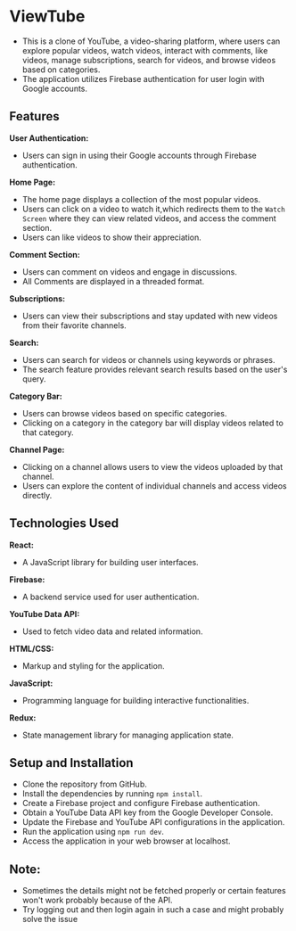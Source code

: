 # ViewTube

- This is a clone of YouTube, a video-sharing platform, where users can explore popular videos, watch videos, interact with comments, like videos, manage subscriptions, search for videos, and browse videos based on categories.
- The application utilizes Firebase authentication for user login with Google accounts.

## Features

**User Authentication:**

- Users can sign in using their Google accounts through Firebase authentication.

**Home Page:**

- The home page displays a collection of the most popular videos.
- Users can click on a video to watch it,which redirects them to the `Watch Screen` where they can view related videos, and access the comment section.
- Users can like videos to show their appreciation.

**Comment Section:**

- Users can comment on videos and engage in discussions.
- All Comments are displayed in a threaded format.

**Subscriptions:**

- Users can view their subscriptions and stay updated with new videos from their favorite channels.

**Search:**

- Users can search for videos or channels using keywords or phrases.
- The search feature provides relevant search results based on the user's query.

**Category Bar:**

- Users can browse videos based on specific categories.
- Clicking on a category in the category bar will display videos related to that category.

**Channel Page:**

- Clicking on a channel allows users to view the videos uploaded by that channel.
- Users can explore the content of individual channels and access videos directly.

## Technologies Used

**React:**

- A JavaScript library for building user interfaces.

**Firebase:**

- A backend service used for user authentication.

**YouTube Data API:**

- Used to fetch video data and related information.

**HTML/CSS:**

- Markup and styling for the application.

**JavaScript:**

- Programming language for building interactive functionalities.

**Redux:**

- State management library for managing application state.

## Setup and Installation

- Clone the repository from GitHub.
- Install the dependencies by running `npm install`.
- Create a Firebase project and configure Firebase authentication.
- Obtain a YouTube Data API key from the Google Developer Console.
- Update the Firebase and YouTube API configurations in the application.
- Run the application using `npm run dev`.
- Access the application in your web browser at localhost.

## Note:

- Sometimes the details might not be fetched properly or certain features won't work probably because of the API.
- Try logging out and then login again in such a case and might probably solve the issue

